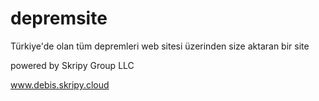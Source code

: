 # depremsite
Türkiye'de olan tüm depremleri web sitesi üzerinden size aktaran bir site





powered by Skripy Group LLC


www.debis.skripy.cloud
